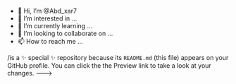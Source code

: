 - 👋 Hi, I’m @Abd_xar7 
- 👀 I’m interested in ...
- 🌱 I’m currently learning ...
- 💞️ I’m looking to collaborate on ...
- 📫 How to reach me ...

/is a ✨ special ✨ repository because its `README.md` (this file) appears on your GitHub profile.
You can click the the Preview link to take a look at your changes.
--->
